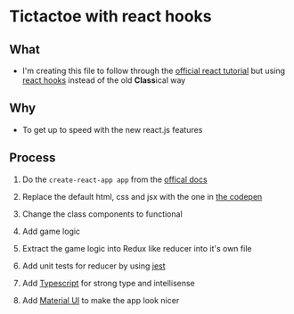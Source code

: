 # Tictactoe with react hooks

## What

- I'm creating this file to follow through the [official react tutorial](https://reactjs.org/tutorial/tutorial.html) but using [react hooks]() instead of the old **Class**ical way

## Why

- To get up to speed with the new react.js features

## Process

1. Do the `create-react-app app` from the [offical docs](https://reactjs.org/docs/create-a-new-react-app.html#create-react-app)

1. Replace the default html, css and jsx with the one in [the codepen](https://codepen.io/gaearon/pen/oWWQNa)

1. Change the class components to functional

1. Add game logic

1. Extract the game logic into Redux like reducer into it's own file

1. Add unit tests for reducer by using [jest](jestjs.io)

1. Add [Typescript](https://www.typescriptlang.org) for strong type and intellisense

1. Add [Material UI](https://material-ui.com/) to make the app look nicer
